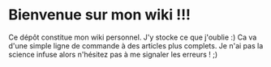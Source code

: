 Bienvenue sur mon wiki !!!
==========================

Ce dépôt constitue mon wiki personnel. J'y stocke ce que j'oublie :) Ca va d'une simple ligne de commande à des articles plus complets.
Je n'ai pas la science infuse alors n'hésitez pas à me signaler les erreurs ! ;)
